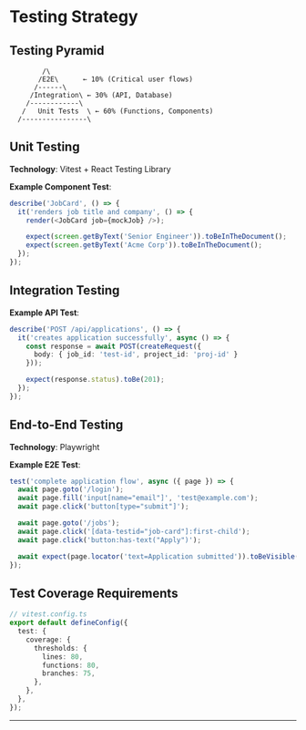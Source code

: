 # Testing Strategy

## Testing Pyramid

```
        /\
       /E2E\      ← 10% (Critical user flows)
      /------\
     /Integration\ ← 30% (API, Database)
    /------------\
   /   Unit Tests  \ ← 60% (Functions, Components)
  /----------------\
```

## Unit Testing

**Technology**: Vitest + React Testing Library

**Example Component Test**:

```typescript
describe('JobCard', () => {
  it('renders job title and company', () => {
    render(<JobCard job={mockJob} />);

    expect(screen.getByText('Senior Engineer')).toBeInTheDocument();
    expect(screen.getByText('Acme Corp')).toBeInTheDocument();
  });
});
```

## Integration Testing

**Example API Test**:

```typescript
describe('POST /api/applications', () => {
  it('creates application successfully', async () => {
    const response = await POST(createRequest({
      body: { job_id: 'test-id', project_id: 'proj-id' }
    }));

    expect(response.status).toBe(201);
  });
});
```

## End-to-End Testing

**Technology**: Playwright

**Example E2E Test**:

```typescript
test('complete application flow', async ({ page }) => {
  await page.goto('/login');
  await page.fill('input[name="email"]', 'test@example.com');
  await page.click('button[type="submit"]');

  await page.goto('/jobs');
  await page.click('[data-testid="job-card"]:first-child');
  await page.click('button:has-text("Apply")');

  await expect(page.locator('text=Application submitted')).toBeVisible();
});
```

## Test Coverage Requirements

```typescript
// vitest.config.ts
export default defineConfig({
  test: {
    coverage: {
      thresholds: {
        lines: 80,
        functions: 80,
        branches: 75,
      },
    },
  },
});
```

---
